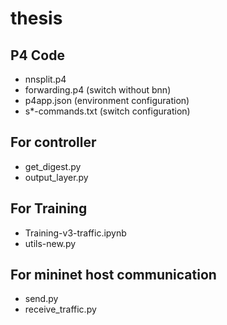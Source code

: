 # thesis
## P4 Code
* nnsplit.p4
* forwarding.p4 (switch without bnn)
* p4app.json (environment configuration)
* s*-commands.txt (switch configuration)
## For controller
* get_digest.py
* output_layer.py
## For Training
* Training-v3-traffic.ipynb
* utils-new.py
## For mininet host communication
* send.py
* receive_traffic.py
